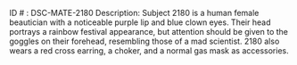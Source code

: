 ID # : DSC-MATE-2180
Description: Subject 2180 is a human female beautician with a noticeable purple lip and blue clown eyes. Their head portrays a rainbow festival appearance, but attention should be given to the goggles on their forehead, resembling those of a mad scientist. 2180 also wears a red cross earring, a choker, and a normal gas mask as accessories.